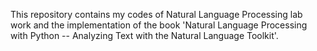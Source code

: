 This repository contains my codes of Natural Language Processing lab work and the implementation of the book 'Natural Language Processing with Python -- Analyzing Text with the Natural Language Toolkit'. 
